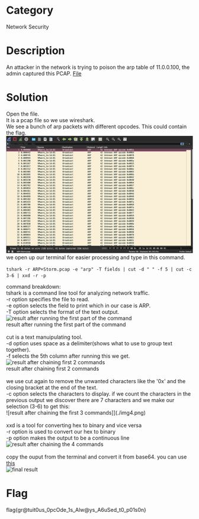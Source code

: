# Category
Network Security
# Description
An attacker in the network is trying to poison the arp table of 11.0.0.100, the admin captured this PCAP.
[File](./ARP+Storm.pcap)
# Solution
Open the file.</br>
It is a pcap file so we use wireshark.</br>
We see a bunch of arp packets with different opcodes. This could contain the flag. </br>
![screenshot](./img1.png)</br>
we open up our terminal for easier processing and type in this command. </br>

```tshark -r ARP+Storm.pcap -e "arp" -T fields | cut -d " " -f 5 | cut -c 3-6 | xxd -r -p ```</br>

command breakdown:</br>
tshark is a command line tool for analyzing network traffic.</br>
-r option specifies the file to read.</br> 
-e option selects the field to print which in our case is ARP.</br> 
-T option selects the format of the text output.</br>
![result after running the first part of the command](./img2.png)</br>
result after running the first part of the command</br>
</br>
cut is a text manuipulating tool.</br>
 -d option uses space as a delimiter(shows what to use to group text together). </br>
 -f selects the 5th column after running this we get.</br>
![result after chaining first 2 commands](./img3.png)</br>
result after chaining first 2 commands</br>
</br>
we use cut again to remove the unwanted characters like the '0x' and the closing bracket at the end of the text. </br>
-c option selects the characters to display. if we count the characters in the previous output we discover there are 7 characters and we make our selection (3-6) to get this:</br>
![result after chaining the first 3 commands]](./img4.png)</br>
</br>
xxd is a tool for converting hex to binary and vice versa</br>
-r option is used to convert our hex to binary </br>
-p option makes the output to be a continuous line</br>
![result after chaining the 4 commands](./img5.png)</br>
</br>
copy the ouput from the terminal and convert it from base64. you can use [this](https://www.base64decode.org/)</br>
![final result](./img6.png)
# Flag
flag{gr@tuit0us_0pcOde_1s_Alw@ys_A6uSed_t0_p01s0n}
